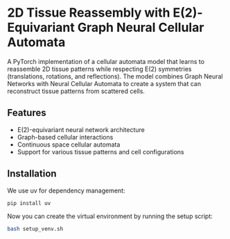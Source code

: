 # 2D Tissue Reassembly with E(2)-Equivariant Graph Neural Cellular Automata

A PyTorch implementation of a cellular automata model that learns to reassemble 2D tissue patterns while respecting E(2) symmetries (translations, rotations, and reflections). The model combines Graph Neural Networks with Neural Cellular Automata to create a system that can reconstruct tissue patterns from scattered cells.

## Features
- E(2)-equivariant neural network architecture
- Graph-based cellular interactions
- Continuous space cellular automata
- Support for various tissue patterns and cell configurations

## Installation

We use uv for dependency management:

```bash
pip install uv
```

Now you can create the virtual environment by running the setup script:
```bash
bash setup_venv.sh
```




